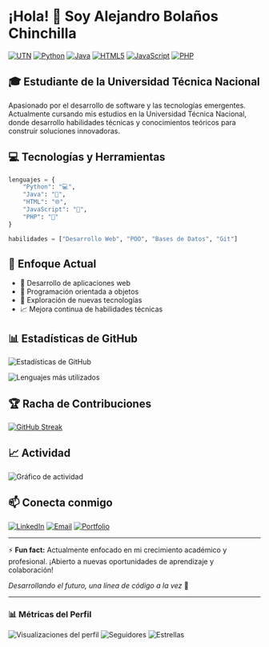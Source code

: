 # ¡Hola! 👋 Soy Alejandro Bolaños Chinchilla

[![UTN](https://img.shields.io/badge/Estudiante-UTN-blue?style=flat-square)](https://www.utn.ac.cr)
[![Python](https://img.shields.io/badge/Python-3776AB?style=flat-square&logo=python&logoColor=white)](https://www.python.org)
[![Java](https://img.shields.io/badge/Java-ED8B00?style=flat-square&logo=openjdk&logoColor=white)](https://www.java.com)
[![HTML5](https://img.shields.io/badge/HTML5-E34F26?style=flat-square&logo=html5&logoColor=white)](https://developer.mozilla.org/es/docs/Web/HTML)
[![JavaScript](https://img.shields.io/badge/JavaScript-F7DF1E?style=flat-square&logo=javascript&logoColor=black)](https://developer.mozilla.org/es/docs/Web/JavaScript)
[![PHP](https://img.shields.io/badge/PHP-777BB4?style=flat-square&logo=php&logoColor=white)](https://www.php.net)

## 🎓 Estudiante de la Universidad Técnica Nacional

Apasionado por el desarrollo de software y las tecnologías emergentes. Actualmente cursando mis estudios en la Universidad Técnica Nacional, donde desarrollo habilidades técnicas y conocimientos teóricos para construir soluciones innovadoras.

## 💻 Tecnologías y Herramientas

```python
lenguajes = {
    "Python": "💻",
    "Java": "📱", 
    "HTML": "🌐",
    "JavaScript": "🎨",
    "PHP": "🔧"
}

habilidades = ["Desarrollo Web", "POO", "Bases de Datos", "Git"]
```

## 🎯 Enfoque Actual

- 🔭 Desarrollo de aplicaciones web
- 🌱 Programación orientada a objetos
- 🚀 Exploración de nuevas tecnologías
- 📈 Mejora continua de habilidades técnicas

## 📊 Estadísticas de GitHub

![Estadísticas de GitHub](https://github-readme-stats.vercel.app/api?username=tu-usuario&show_icons=true&theme=radical)

![Lenguajes más utilizados](https://github-readme-stats.vercel.app/api/top-langs/?username=tu-usuario&layout=compact&theme=radical)

## 🏆 Racha de Contribuciones

[![GitHub Streak](https://streak-stats.demolab.com/?user=tu-usuario&theme=radical)](https://git.io/streak-stats)

## 📈 Actividad

![Gráfico de actividad](https://github-readme-activity-graph.vercel.app/graph?username=tu-usuario&theme=redical)

## 📫 Conecta conmigo

[![LinkedIn](https://img.shields.io/badge/LinkedIn-0077B5?style=for-the-badge&logo=linkedin&logoColor=white)](https://linkedin.com/in/tu-perfil)
[![Email](https://img.shields.io/badge/Email-D14836?style=for-the-badge&logo=gmail&logoColor=white)](mailto:tu-email@example.com)
[![Portfolio](https://img.shields.io/badge/Portfolio-000000?style=for-the-badge&logo=About.me&logoColor=white)](https://tu-portfolio.com)

---

⚡ **Fun fact:** Actualmente enfocado en mi crecimiento académico y profesional. ¡Abierto a nuevas oportunidades de aprendizaje y colaboración!

*Desarrollando el futuro, una línea de código a la vez* 🚀

---

### 📊 Métricas del Perfil

![Visualizaciones del perfil](https://komarev.com/ghpvc/?username=tu-usuario&label=Visualizaciones%20del%20perfil&color=0e75b6&style=flat)
![Seguidores](https://img.shields.io/github/followers/tu-usuario?label=Seguidores&style=social)
![Estrellas](https://img.shields.io/github/stars/tu-usuario?label=Estrellas&style=social)
